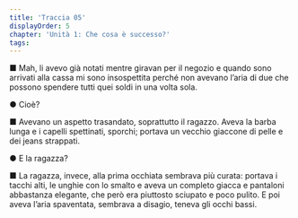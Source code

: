 ```yaml
---
title: 'Traccia 05'
displayOrder: 5
chapter: 'Unità 1: Che cosa è successo?'
tags:
---
```


■ Mah, li avevo già notati mentre giravan per il negozio e quando sono arrivati alla cassa mi sono insospettita perché non avevano l’aria di due che possono spendere tutti quei soldi in una volta sola.

● Cioè?

■ Avevano un aspetto trasandato, soprattutto il ragazzo. Aveva la barba lunga e i capelli spettinati, sporchi; portava un vecchio giaccone di pelle e dei jeans strappati.

● E la ragazza?

■ La ragazza, invece, alla prima occhiata sembrava più curata: portava i tacchi alti, le unghie con lo smalto e aveva un completo giacca e pantaloni abbastanza elegante, che però era piuttosto sciupato e poco pulito. E poi aveva l’aria spaventata, sembrava a disagio, teneva gli occhi bassi.
